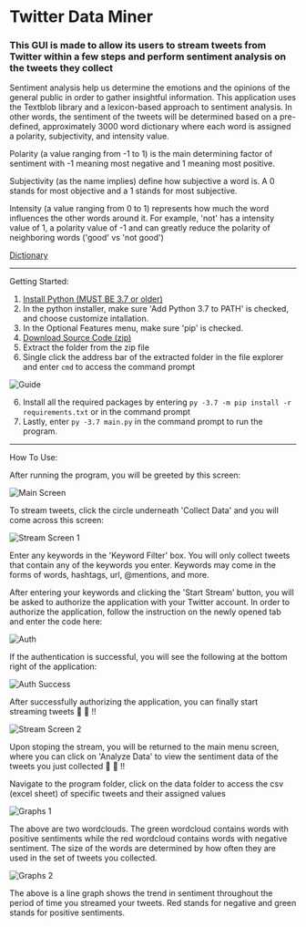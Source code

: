 # Twitter Data Miner

### This GUI is made to allow its users to stream tweets from Twitter within a few steps and perform sentiment analysis on the tweets they collect

Sentiment analysis help us determine the emotions and the opinions of the general public in order to gather insightful information. This application uses the Textblob library and a lexicon-based approach to sentiment analysis. In other words, the sentiment of the tweets will be determined based on a pre-defined, approximately 3000 word dictionary where each word is assigned a polarity, subjectivity, and intensity value. 

Polarity (a value ranging from -1 to 1) is the main determining factor of sentiment with -1 meaning most negative and 1 meaning most positive.

Subjectivity (as the name implies) define how subjective a word is. A 0 stands for most objective and a 1 stands for most subjective.

Intensity (a value ranging from 0 to 1) represents how much the word influences the other words around it. For example, 'not' has a intensity value of 1, a polarity value of -1 and can greatly reduce the polarity of neighboring words ('good' vs 'not good')

[Dictionary](https://github.com/sloria/TextBlob/blob/dev/textblob/en/en-sentiment.xml)

---

Getting Started:
1. [Install Python (MUST BE 3.7 or older)](https://www.python.org/downloads/)
2. In the python installer, make sure 'Add Python 3.7 to PATH' is checked, and choose customize intallation.
3. In the Optional Features menu, make sure 'pip' is checked.
4. [Download Source Code (zip)](https://github.com/DaDanielL/Twitter_DataMiner/releases)
5. Extract the folder from the zip file
6. Single click the address bar of the extracted folder in the file explorer and enter ```cmd``` to access the command prompt

![Guide](/demo/Animation.gif)

6. Install all the required packages by entering ```py -3.7 -m pip install -r requirements.txt``` or in the command prompt
7. Lastly, enter ```py -3.7 main.py``` in the command prompt to run the program.

---

How To Use:

After running the program, you will be greeted by this screen:

![Main Screen](/demo/mainsc.PNG)

To stream tweets, click the circle underneath 'Collect Data' and you will come across this screen:

![Stream Screen 1](/demo/streamsc1.PNG)

Enter any keywords in the 'Keyword Filter' box. You will only collect tweets that contain any of the keywords you enter. Keywords may come in the forms of words, hashtags, url, @mentions, and more.

After entering your keywords and clicking the 'Start Stream' button, you will be asked to authorize the application with your Twitter account. In order to authorize the application, follow the instruction on the newly opened tab and enter the code here:

![Auth](/demo/authensc.PNG)

If the authentication is successful, you will see the following at the bottom right of the application:

![Auth Success](/demo/authsuccess.PNG)

After successfully authorizing the application, you can finally start streaming tweets :clap: :clap: !!

![Stream Screen 2](/demo/streamsc2.PNG)

Upon stoping the stream, you will be returned to the main menu screen, where you can click on 'Analyze Data' to view the sentiment data of the tweets
you just collected :clap: :clap: !!

Navigate to the program folder, click on the data folder to access the csv (excel sheet) of specific tweets and their assigned values

![Graphs 1](/demo/graphs1.PNG)

The above are two wordclouds. The green wordcloud contains words with positive sentiments while the red wordcloud contains words with negative sentiment. The size of the words are determined by how often they are used in the set of tweets you collected.

![Graphs 2](/demo/graphs2.PNG)

The above is a line graph shows the trend in sentiment throughout the period of time you streamed your tweets. Red stands for negative and green stands for positive sentiments.
